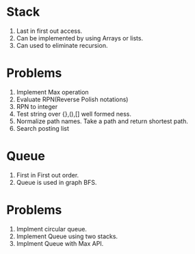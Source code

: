 # Stack
1. Last in first out access.
2. Can be implemented by using Arrays or lists.
3. Can used to eliminate recursion.


# Problems
1. Implement Max operation
2. Evaluate RPN(Reverse Polish notations)
3. RPN to integer
4. Test string over {},(),[] well formed ness.
5. Normalize path names. Take a path and return shortest path.
6. Search posting list 


# Queue
1. First in First out order.
2. Queue is used in graph BFS.


# Problems
1. Implment circular queue.
2. Implement Queue using two stacks.
3. Implment Queue with Max API.